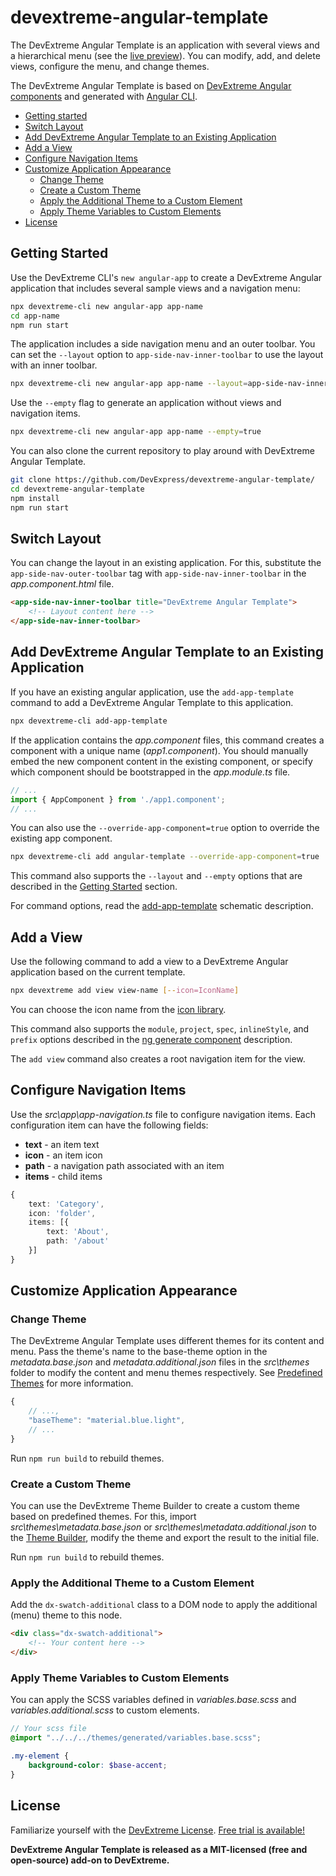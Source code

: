 # devextreme-angular-template

The DevExtreme Angular Template is an application with several views and a hierarchical menu (see the [live preview](https://devexpress.github.io/devextreme-angular-template)). You can modify, add, and delete views, configure the menu, and change themes.

The DevExtreme Angular Template is based on [DevExtreme Angular components](https://github.com/devexpress/DevExtreme-angular) and generated with [Angular CLI](https://github.com/angular/angular-cli).

* [Getting started](#getting-started)
* [Switch Layout](#switch-layout)
* [Add DevExtreme Angular Template to an Existing Application](#add-template-to-existing-app)
* [Add a View](#add-view)
* [Configure Navigation Items](#configure-nav-items)
* [Customize Application Appearance](#customize-application-appearance)
  * [Change Theme](#change-theme)
  * [Create a Custom Theme](#create-custom-theme)
  * [Apply the Additional Theme to a Custom Element](#apply-additional-theme-to-custom-element)
  * [Apply Theme Variables to Custom Elements](#apply-theme-variables)
* [License](#license)

## <a name="getting-started"></a>Getting Started

Use the DevExtreme CLI's `new angular-app` to create a DevExtreme Angular application that includes several sample views and a navigation menu:

```bash
npx devextreme-cli new angular-app app-name
cd app-name
npm run start
```

The application includes a side navigation menu and an outer toolbar. You can set the `--layout` option to `app-side-nav-inner-toolbar` to use the layout with an inner toolbar.

```bash
npx devextreme-cli new angular-app app-name --layout=app-side-nav-inner-toolbar
```

Use the `--empty` flag to generate an application without views and navigation items.

```bash
npx devextreme-cli new angular-app app-name --empty=true
```

You can also clone the current repository to play around with DevExtreme Angular Template. 

```bash
git clone https://github.com/DevExpress/devextreme-angular-template/
cd devextreme-angular-template
npm install
npm run start
```

## <a name="switch-layout"></a>Switch Layout

You can change the layout in an existing application. For this, substitute the `app-side-nav-outer-toolbar` tag with `app-side-nav-inner-toolbar` in the *app.component.html* file.

```html
<app-side-nav-inner-toolbar title="DevExtreme Angular Template">
    <!-- Layout content here -->
</app-side-nav-inner-toolbar>
```

## <a name="add-template-to-existing-app"></a>Add DevExtreme Angular Template to an Existing Application

If you have an existing angular application, use the `add-app-template` command to add a DevExtreme Angular Template to this application.

```bash
npx devextreme-cli add-app-template
```

If the application contains the *app.component* files, this command creates a component with a unique name (*app1.component*). You should manually embed the new component content in the existing component, or specify which component should be bootstrapped in the *app.module.ts* file.

```TypeScript
// ...
import { AppComponent } from './app1.component';
// ...
```

You can also use the `--override-app-component=true` option to override the existing app component.

```bash
npx devextreme-cli add angular-template --override-app-component=true
```

This command also supports the `--layout` and `--empty` options that are described in the [Getting Started](#getting-started) section.

For command options, read the [add-app-template](https://github.com/DevExpress/devextreme-schematics/tree/master/src/add-app-template#add-app-template) schematic description.

## <a name="add-view"></a>Add a View

Use the following command to add a view to a DevExtreme Angular application based on the current template.

```bash
npx devextreme add view view-name [--icon=IconName]
```

You can choose the icon name from the [icon library](https://js.devexpress.com/Documentation/Guide/Themes/Icon_Library/).

This command also supports the `module`, `project`, `spec`, `inlineStyle`, and `prefix` options described in the [ng generate component](https://github.com/angular/angular-cli/wiki/generate-component) description.

The `add view` command also creates a root navigation item for the view.

## <a name="configure-nav-items"></a>Configure Navigation Items

Use the *src\app\app-navigation.ts* file to configure navigation items. Each configuration item can have the following fields:

- **text** - an item text
- **icon** - an item icon
- **path** - a navigation path associated with an item
- **items** - child items

```TypeScript
{
    text: 'Category',
    icon: 'folder',
    items: [{
        text: 'About',
        path: '/about'
    }]
}
```

## <a name="customize-application-appearance"></a>Customize Application Appearance

### <a name="change-theme"></a>Change Theme

The DevExtreme Angular Template uses different themes for its content and menu. Pass the theme's name to the base-theme option in the *metadata.base.json* and *metadata.additional.json* files in the *src\themes* folder to modify the content and menu themes respectively. See [Predefined Themes](https://js.devexpress.com/Documentation/Guide/Themes/Predefined_Themes/) for more information.

```javascript
{
    // ...,
    "baseTheme": "material.blue.light",
    // ...
}
```

Run `npm run build` to rebuild themes.

### <a name="create-custom-theme"></a>Create a Custom Theme

You can use the DevExtreme Theme Builder to create a custom theme based on predefined themes. For this, import *src\themes\metadata.base.json* or *src\themes\metadata.additional.json* to the [Theme Builder](https://js.devexpress.com/Documentation/Guide/Themes/Theme_Builder/), modify the theme and export the result to the initial file.

Run `npm run build` to rebuild themes.

### <a name="apply-additional-theme-to-custom-element"></a>Apply the Additional Theme to a Custom Element

Add the `dx-swatch-additional` class to a DOM node to apply the additional (menu) theme to this node.

```html
<div class="dx-swatch-additional">
    <!-- Your content here -->
</div>
```

### <a name="apply-theme-variables"></a>Apply Theme Variables to Custom Elements

You can apply the SCSS variables defined in *variables.base.scss* and *variables.additional.scss* to custom elements.

```scss
// Your scss file
@import "../../../themes/generated/variables.base.scss";

.my-element {
    background-color: $base-accent;
}
```

## <a name="license"></a>License

Familiarize yourself with the
[DevExtreme License](https://js.devexpress.com/Licensing/).
[Free trial is available!](http://js.devexpress.com/Buy/)

**DevExtreme Angular Template is released as a MIT-licensed (free and open-source) add-on to DevExtreme.**
